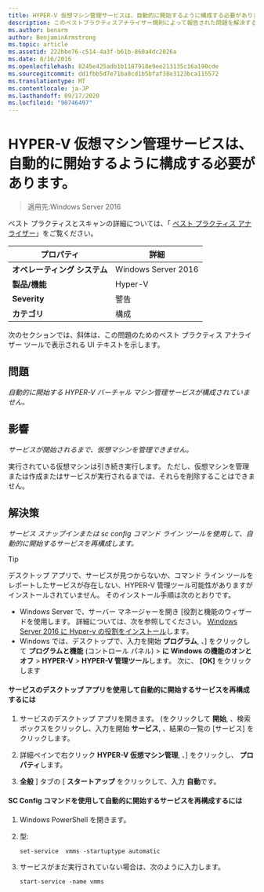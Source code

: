 ```yaml
---
title: HYPER-V 仮想マシン管理サービスは、自動的に開始するように構成する必要があります。
description: このベストプラクティスアナライザー規則によって報告された問題を解決するための手順を示します。
ms.author: benarm
author: BenjaminArmstrong
ms.topic: article
ms.assetid: 222bbe76-c514-4a3f-b61b-860a4dc2826a
ms.date: 8/16/2016
ms.openlocfilehash: 8245e425adb1b1187918e9ee213135c16a190cde
ms.sourcegitcommit: dd1fbb5d7e71ba8cd1b5bfaf38e3123bca115572
ms.translationtype: MT
ms.contentlocale: ja-JP
ms.lasthandoff: 09/17/2020
ms.locfileid: "90746497"
---
```

# <a name="the-hyper-v-virtual-machine-management-service-should-be-configured-to-start-automatically"></a>HYPER-V 仮想マシン管理サービスは、自動的に開始するように構成する必要があります。

>適用先:Windows Server 2016

ベスト プラクティスとスキャンの詳細については、「 [ベスト プラクティス アナライザー](https://go.microsoft.com/fwlink/?LinkId=122786)」をご覧ください。

|プロパティ|詳細|
|-|-|
|**オペレーティング システム**|Windows Server 2016|
|**製品/機能**|Hyper-V|
|**Severity**|警告|
|**カテゴリ**|構成|

次のセクションでは、斜体は、この問題のためのベスト プラクティス アナライザー ツールで表示される UI テキストを示します。

## <a name="issue"></a>問題

*自動的に開始する HYPER-V バーチャル マシン管理サービスが構成されていません。*

## <a name="impact"></a>影響

*サービスが開始されるまで、仮想マシンを管理できません。*

実行されている仮想マシンは引き続き実行します。 ただし、仮想マシンを管理または作成またはサービスが実行されるまでは、それらを削除することはできません。

## <a name="resolution"></a>解決策

*サービス スナップインまたは sc config コマンド ライン ツールを使用して、自動的に開始するサービスを再構成します。*

> [!TIP]
> デスクトップ アプリで、サービスが見つからないか、コマンド ライン ツールをレポートしたサービスが存在しない、HYPER-V 管理ツール可能性がありますがインストールされていません。 そのインストール手順は次のとおりです。
>
> - Windows Server で、サーバー マネージャーを開き [役割と機能のウィザードを使用します。 詳細については、次を参照してください。 [Windows Server 2016 に Hyper-v の役割をインストール](../get-started/Install-the-Hyper-V-role-on-Windows-Server.md)します。
> - Windows では、デスクトップで、入力を開始 **プログラム**, 、] をクリックして **プログラムと機能** (コントロール パネル) > **に Windows の機能のオンとオフ** > **HYPER-V** > **HYPER-V 管理ツール**します。 次に、 **[OK]** をクリックします

#### <a name="to-reconfigure-the-service-to-start-automatically-using-the-services-desktop-app"></a>サービスのデスクトップ アプリを使用して自動的に開始するサービスを再構成するには

1.  サービスのデスクトップ アプリを開きます。 (をクリックして **開始**, 、検索ボックスをクリックし、入力を開始 **サービス**, 、結果の一覧の [サービス] をクリックします。

2.  詳細ペインで右クリック **HYPER-V 仮想マシン管理**, 、] をクリックし、 **プロパティ**します。

3.  **全般** ] タブの [ **スタートアップ** をクリックして、入力 **自動**です。

#### <a name="to-reconfigure-the-service-to-start-automatically-using-the-sc-config-command"></a>SC Config コマンドを使用して自動的に開始するサービスを再構成するには

1.  Windows PowerShell を開きます。

2.  型:

    ```
    set-service  vmms -startuptype automatic
    ```

3.  サービスがまだ実行されていない場合は、次のように入力します。

    ```
    start-service -name vmms
    ```



